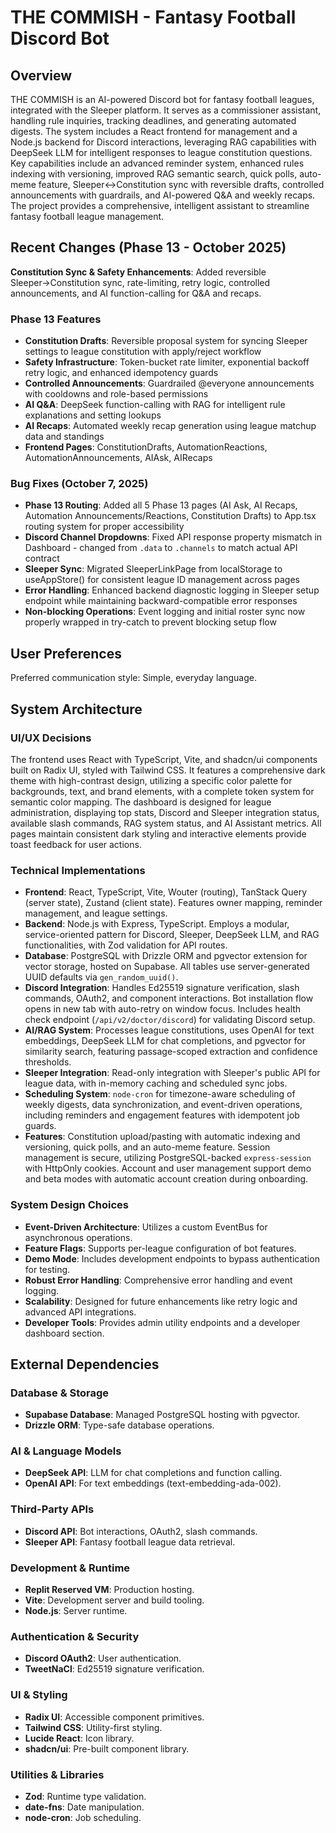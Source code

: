# THE COMMISH - Fantasy Football Discord Bot

## Overview
THE COMMISH is an AI-powered Discord bot for fantasy football leagues, integrated with the Sleeper platform. It serves as a commissioner assistant, handling rule inquiries, tracking deadlines, and generating automated digests. The system includes a React frontend for management and a Node.js backend for Discord interactions, leveraging RAG capabilities with DeepSeek LLM for intelligent responses to league constitution questions. Key capabilities include an advanced reminder system, enhanced rules indexing with versioning, improved RAG semantic search, quick polls, auto-meme feature, Sleeper↔Constitution sync with reversible drafts, controlled announcements with guardrails, and AI-powered Q&A and weekly recaps. The project provides a comprehensive, intelligent assistant to streamline fantasy football league management.

## Recent Changes (Phase 13 - October 2025)
**Constitution Sync & Safety Enhancements**: Added reversible Sleeper→Constitution sync, rate-limiting, retry logic, controlled announcements, and AI function-calling for Q&A and recaps.

### Phase 13 Features
- **Constitution Drafts**: Reversible proposal system for syncing Sleeper settings to league constitution with apply/reject workflow
- **Safety Infrastructure**: Token-bucket rate limiter, exponential backoff retry logic, and enhanced idempotency guards
- **Controlled Announcements**: Guardrailed @everyone announcements with cooldowns and role-based permissions
- **AI Q&A**: DeepSeek function-calling with RAG for intelligent rule explanations and setting lookups
- **AI Recaps**: Automated weekly recap generation using league matchup data and standings
- **Frontend Pages**: ConstitutionDrafts, AutomationReactions, AutomationAnnouncements, AIAsk, AIRecaps

### Bug Fixes (October 7, 2025)
- **Phase 13 Routing**: Added all 5 Phase 13 pages (AI Ask, AI Recaps, Automation Announcements/Reactions, Constitution Drafts) to App.tsx routing system for proper accessibility
- **Discord Channel Dropdowns**: Fixed API response property mismatch in Dashboard - changed from `.data` to `.channels` to match actual API contract
- **Sleeper Sync**: Migrated SleeperLinkPage from localStorage to useAppStore() for consistent league ID management across pages
- **Error Handling**: Enhanced backend diagnostic logging in Sleeper setup endpoint while maintaining backward-compatible error responses
- **Non-blocking Operations**: Event logging and initial roster sync now properly wrapped in try-catch to prevent blocking setup flow

## User Preferences
Preferred communication style: Simple, everyday language.

## System Architecture

### UI/UX Decisions
The frontend uses React with TypeScript, Vite, and shadcn/ui components built on Radix UI, styled with Tailwind CSS. It features a comprehensive dark theme with high-contrast design, utilizing a specific color palette for backgrounds, text, and brand elements, with a complete token system for semantic color mapping. The dashboard is designed for league administration, displaying top stats, Discord and Sleeper integration status, available slash commands, RAG system status, and AI Assistant metrics. All pages maintain consistent dark styling and interactive elements provide toast feedback for user actions.

### Technical Implementations
- **Frontend**: React, TypeScript, Vite, Wouter (routing), TanStack Query (server state), Zustand (client state). Features owner mapping, reminder management, and league settings.
- **Backend**: Node.js with Express, TypeScript. Employs a modular, service-oriented pattern for Discord, Sleeper, DeepSeek LLM, and RAG functionalities, with Zod validation for API routes.
- **Database**: PostgreSQL with Drizzle ORM and pgvector extension for vector storage, hosted on Supabase. All tables use server-generated UUID defaults via `gen_random_uuid()`.
- **Discord Integration**: Handles Ed25519 signature verification, slash commands, OAuth2, and component interactions. Bot installation flow opens in new tab with auto-retry on window focus. Includes health check endpoint (`/api/v2/doctor/discord`) for validating Discord setup.
- **AI/RAG System**: Processes league constitutions, uses OpenAI for text embeddings, DeepSeek LLM for chat completions, and pgvector for similarity search, featuring passage-scoped extraction and confidence thresholds.
- **Sleeper Integration**: Read-only integration with Sleeper's public API for league data, with in-memory caching and scheduled sync jobs.
- **Scheduling System**: `node-cron` for timezone-aware scheduling of weekly digests, data synchronization, and event-driven operations, including reminders and engagement features with idempotent job guards.
- **Features**: Constitution upload/pasting with automatic indexing and versioning, quick polls, and an auto-meme feature. Session management is secure, utilizing PostgreSQL-backed `express-session` with HttpOnly cookies. Account and user management support demo and beta modes with automatic account creation during onboarding.

### System Design Choices
- **Event-Driven Architecture**: Utilizes a custom EventBus for asynchronous operations.
- **Feature Flags**: Supports per-league configuration of bot features.
- **Demo Mode**: Includes development endpoints to bypass authentication for testing.
- **Robust Error Handling**: Comprehensive error handling and event logging.
- **Scalability**: Designed for future enhancements like retry logic and advanced API integrations.
- **Developer Tools**: Provides admin utility endpoints and a developer dashboard section.

## External Dependencies

### Database & Storage
- **Supabase Database**: Managed PostgreSQL hosting with pgvector.
- **Drizzle ORM**: Type-safe database operations.

### AI & Language Models
- **DeepSeek API**: LLM for chat completions and function calling.
- **OpenAI API**: For text embeddings (text-embedding-ada-002).

### Third-Party APIs
- **Discord API**: Bot interactions, OAuth2, slash commands.
- **Sleeper API**: Fantasy football league data retrieval.

### Development & Runtime
- **Replit Reserved VM**: Production hosting.
- **Vite**: Development server and build tooling.
- **Node.js**: Server runtime.

### Authentication & Security
- **Discord OAuth2**: User authentication.
- **TweetNaCl**: Ed25519 signature verification.

### UI & Styling
- **Radix UI**: Accessible component primitives.
- **Tailwind CSS**: Utility-first styling.
- **Lucide React**: Icon library.
- **shadcn/ui**: Pre-built component library.

### Utilities & Libraries
- **Zod**: Runtime type validation.
- **date-fns**: Date manipulation.
- **node-cron**: Job scheduling.